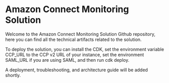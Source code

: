 # Amazon Connect Monitoring Solution
Welcome to the Amazon Connect Monitoring Solution Github repository, here you can find all the technical artifacts related to the solution.

To deploy the solution, you can install the CDK, set the environment variable CCP_URL to the CCP v2 URL of your instance, set the environment SAML_URL if you are using SAML, and then run cdk deploy.

A deployment, troubleshooting, and architecture guide will be added shortly.